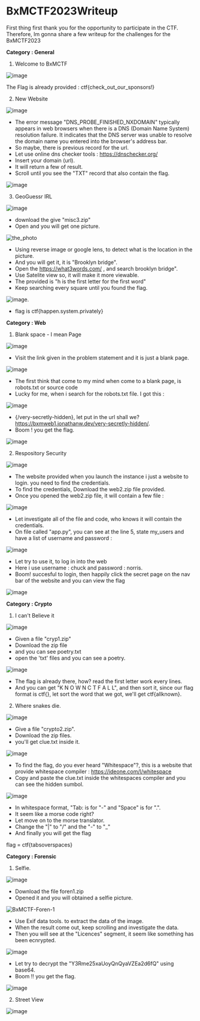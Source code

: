 # BxMCTF2023Writeup
First thing first thank you for the opportunity to participate in the CTF. Therefore, Im gonna share a few writeup for the challenges for the BxMCTF2023


**Category : General** 

1. Welcome to BxMCTF

![image](https://github.com/zer00neops/BxMCTF2023Writeup/assets/103404282/3ba6b39a-5e81-4362-9f1b-4777806be6ab)

The Flag is already provided : ctf{check_out_our_sponsors!}

2. New Website 

![image](https://github.com/zer00neops/BxMCTF2023Writeup/assets/103404282/14d93541-ddac-4c7b-b991-217a89f18701)

* The error message "DNS_PROBE_FINISHED_NXDOMAIN" typically appears in web browsers when there is a DNS (Domain Name System) resolution failure. It indicates that the DNS server was unable to resolve the domain name you entered into the browser's address bar.
* So maybe, there is previous record for the url. 
* Let use online dns checker tools : https://dnschecker.org/
* Insert your domain (url). 
* It will return a few of result.
* Scroll until you see the "TXT" record  that also contain the flag. 

![image](https://github.com/zer00neops/BxMCTF2023Writeup/assets/103404282/e032a630-315f-4594-be64-e7d1762f686b)


3. GeoGuessr IRL 

![image](https://github.com/zer00neops/BxMCTF2023Writeup/assets/103404282/43fa07db-971a-425d-b1a9-99bde0f67842)

* download the give "misc3.zip" 
* Open and you will get one picture. 

![the_photo](https://github.com/zer00neops/BxMCTF2023Writeup/assets/103404282/c62d7411-0e1c-4bf0-9f4e-bda854b87b1e)

* Using reverse image or google lens, to detect what is the location in the picture. 
* And you will get it, it is "Brooklyn bridge". 
* Open the https://what3words.com/ , and search brooklyn bridge". 
* Use Satelite view so, it will make it more viewable. 
* The provided is "h is the first letter for the first word" 
* Keep searching every square until you found the flag. 

![image](https://github.com/zer00neops/BxMCTF2023Writeup/assets/103404282/5bce0a60-b9ce-441e-8f37-cb15957de67c).


* flag is ctf{happen.system.privately}


**Category : Web** 

1. Blank space - I mean Page 

![image](https://github.com/zer00neops/BxMCTF2023Writeup/assets/103404282/1f3791ee-c4f6-4dbb-8d3b-ea4e886ac504)

* Visit the link given in the problem statement and it is just a blank page. 

![image](https://github.com/zer00neops/BxMCTF2023Writeup/assets/103404282/6d43facd-9476-4db6-92d3-6b0f9d4eff17)

* The first think that come to my mind when come to a blank page, is robots.txt or source code 
* Lucky for me, when i search for the robots.txt file. I got this : 

![image](https://github.com/zer00neops/BxMCTF2023Writeup/assets/103404282/e01043fe-7b07-44fe-8012-736969557e77)

* {/very-secretly-hidden}, let put in the url shall we? https://bxmweb1.jonathanw.dev/very-secretly-hidden/. 
* Boom ! you get the flag. 

![image](https://github.com/zer00neops/BxMCTF2023Writeup/assets/103404282/46225df6-25ba-472e-b086-22e1fc48079e)


2. Respository Security 

![image](https://github.com/zer00neops/BxMCTF2023Writeup/assets/103404282/5272771b-60d6-43a2-be59-decefa975a82)

* The website provided when you launch the instance i just a website to login. you need to find the credentials.
* To find the credentials, Download the web2.zip file provided.
* Once you opened the web2.zip file, it will contain a few file : 

![image](https://github.com/zer00neops/BxMCTF2023Writeup/assets/103404282/bcfd174e-f1d0-49e0-ad9d-2e4a6e7e76b8)

* Let investigate all of the file and code, who knows it will contain the credentials.
* On file called "app.py", you can see at the line 5, state my_users and have a list of username and password : 

![image](https://github.com/zer00neops/BxMCTF2023Writeup/assets/103404282/6d969547-697b-44f0-a362-411c286f3bdf)

* Let try to use it, to log in into the web 
* Here i use username : chuck and password : norris. 
* Boom! succesful to login, then happily click the secret page on the nav bar of the website and you can view the flag

![image](https://github.com/zer00neops/BxMCTF2023Writeup/assets/103404282/b48a3735-8728-4905-a932-9e8984ac39fc)

**Category : Crypto**

1. I can't Believe it

![image](https://github.com/zer00neops/BxMCTF2023Writeup/assets/103404282/1fd491bd-6c64-47d2-865d-2191f4edc398)

* Given a file "cryp1.zip" 
* Download the zip file 
* and you can see poetry.txt
* open the 'txt' files and you can see a poetry.

![image](https://github.com/zer00neops/BxMCTF2023Writeup/assets/103404282/1f25b734-8b0a-4fac-bc88-2a139a0cd857)

* The flag is already there, how? read the first letter work every lines. 
* And you can get "K N O W N C T F A L L", and then sort it, since our flag format is ctf{}, let sort the word that we got, we'll get ctf{allknown}.


2. Where snakes die. 

![image](https://github.com/zer00neops/BxMCTF2023Writeup/assets/103404282/b93989d3-a01c-4b46-be1f-dd097cd946c6)

* Give a file "crypto2.zip".
* Download the zip files.
* you'll get clue.txt inside it.

![image](https://github.com/zer00neops/BxMCTF2023Writeup/assets/103404282/d87916a2-c445-4035-8b9f-c16ce345bdb1)

* To find the flag, do you ever heard "Whitespace"?, this is a website that provide whitespace compiler : https://ideone.com/l/whitespace
* Copy and paste the clue.txt inside the whitespaces compiler and you can see the hidden sumbol. 

![image](https://github.com/zer00neops/BxMCTF2023Writeup/assets/103404282/7b42028c-3941-47a8-aedc-755c68c73dda)

* In whitespace format, "Tab: is for "-" and "Space" is for ".". 
* It seem like a morse code right? 
* Let move on to the morse translator.
* Change the "|" to "/" and the "-" to "_" 
* And finally you will get the flag 

flag = ctf{tabsoverspaces}


**Category : Forensic**


1. Selfie. 

![image](https://github.com/zer00neops/BxMCTF2023Writeup/assets/103404282/5694867c-d7ad-4202-91c0-a05be4fc8002)

* Download the file foren1.zip
* Opened it and you will obtained a selfie picture.

![BxMCTF-Foren-1](https://github.com/zer00neops/BxMCTF2023Writeup/assets/103404282/0ad16a99-540c-4a52-a5f0-ecbd39833d7e)

* Use Exif data tools. to extract the data of the image.
* When the result come out, keep scrolling and investigate the data. 
* Then you will see at the "Licences" segment, it seem like something has been ecnrypted. 

![image](https://github.com/zer00neops/BxMCTF2023Writeup/assets/103404282/c1cbfab8-2843-4810-b5b1-0062f3255008)

* Let try to decrypt the "Y3Rme25xaUoyQnQyaVZEa2d6fQ" using base64.
* Boom !! you get the flag.

![image](https://github.com/zer00neops/BxMCTF2023Writeup/assets/103404282/b4a89996-6f3b-4de5-b7a7-7be787019866)



2. Street View

![image](https://github.com/zer00neops/BxMCTF2023Writeup/assets/103404282/47e4de7d-72a6-4dd0-842c-e17eced3161c)










